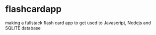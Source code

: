 # flashcardapp
making a fullstack flash card app to get used to Javascript, Nodejs and SQLITE database
